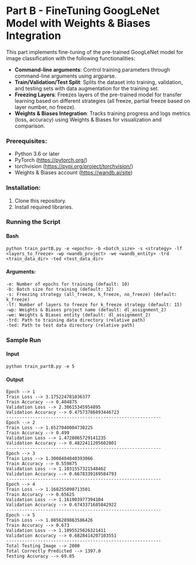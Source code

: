 # Part B - FineTuning GoogLeNet Model with Weights & Biases Integration
This part implements fine-tuning of the pre-trained GoogLeNet model for image classification with the following functionalities:

 - **Command-line arguments**: Control training parameters through command-line arguments using argparse.
 - **Train/Validation/Test Split**: Splits the dataset into training, validation, and testing sets with data augmentation for the training set.
 - **Freezing Layers**: Freezes layers of the pre-trained model for transfer learning based on different strategies (all freeze, partial freeze based on layer number, no freeze).
 - **Weights & Biases Integration**: Tracks training progress and logs metrics (loss, accuracy) using Weights & Biases for visualization and comparison.


### Prerequisites:
- Python 3.6 or later
- PyTorch (https://pytorch.org/)
- torchvision (https://pypi.org/project/torchvision/)
- Weights & Biases account (https://wandb.ai/site)

### Installation:
1. Clone this repository.
2. Install required libraries.


### Running the Script

#### Bash
```
python train_partB.py -e <epochs> -b <batch_size> -s <strategy> -lf <layers_to_freeze> -wp <wandb_project> -we <wandb_entity> -trd <train_data_dir> -ted <test_data_dir>
```

#### Arguments:
```
-e: Number of epochs for training (default: 10)
-b: Batch size for training (default: 32)
-s: Freezing strategy (all_freeze, k_freeze, no_freeze) (default: k_freeze)
-lf: Number of layers to freeze for k_freeze strategy (default: 15)
-wp: Weights & Biases project name (default: dl_assignment_2)
-we: Weights & Biases entity (default: dl_assignment_2)
-trd: Path to training data directory (relative path)
-ted: Path to test data directory (relative path)
```

### Sample Run
#### Input
```
python train_partB.py -e 5
```
#### Output
```
Epoch --> 1
Train Loss --> 3.175224781036377
Train Accuracy --> 0.404875
Validation Loss --> 2.38615345954895
Validation Accuracy --> 0.47573786893446723
-----------------------------------------------------------
Epoch --> 2
Train Loss --> 1.6527040004730225
Train Accuracy --> 0.499
Validation Loss --> 1.4728065729141235
Validation Accuracy --> 0.4822411205602801
-----------------------------------------------------------
Epoch --> 3
Train Loss --> 1.3008484840393066
Train Accuracy --> 0.559875
Validation Loss --> 1.1031557321548462
Validation Accuracy --> 0.6678339169584793
-----------------------------------------------------------
Epoch --> 4
Train Loss --> 1.168255090713501
Train Accuracy --> 0.65625
Validation Loss --> 1.161903977394104
Validation Accuracy --> 0.6743371685842922
-----------------------------------------------------------
Epoch --> 5
Train Loss --> 1.0856289863586426
Train Accuracy --> 0.673
Validation Loss --> 1.1095525026321411
Validation Accuracy --> 0.6828414207103551
-----------------------------------------------------------
Total Testing Image --> 2000
Total Correctly Predicted --> 1397.0
Testing Accuracy --> 69.85
```
